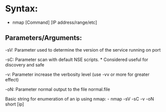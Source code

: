 # Syntax:

- nmap [Command] [IP address/range/etc]

## Parameters/Arguments:

-sV: Parameter used to determine the version of the service running on port

-sC: Parameter scan with default NSE scripts. 
        * Considered useful for discovery and safe

-v: Parameter increase the verbosity level (use -vv or more for greater effect)

-oN: Parameter normal output to the file normal.file

Basic string for enumeration of an ip using nmap:
    - nmap -sV -sC -v -oN short [ip]
